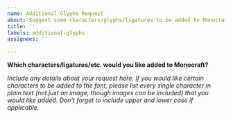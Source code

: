 ```yaml
---
name: Additional Glyphs Request
about: Suggest some characters/glyphs/ligatures to be added to Monocraft
title: ''
labels: additional-glyphs
assignees: ''

---
```


**Which characters/ligatures/etc. would you like added to Monocraft?**

*Include any details about your request here. If you would like certain characters to be added to the font, please list every single character in plain text (not just an image, though images can be included) that you would like added.  Don't forget to include upper and lower case if applicable.*
